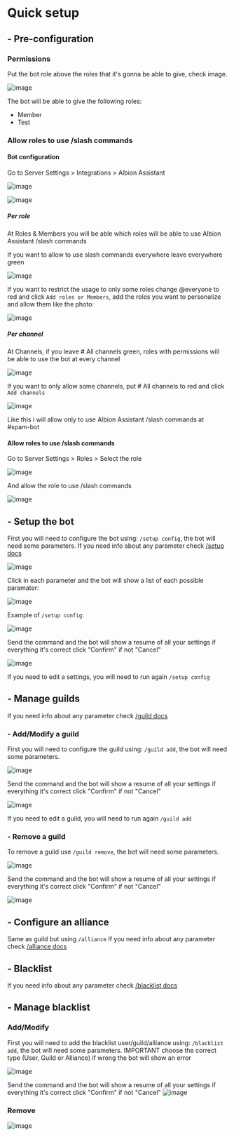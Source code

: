 # Quick setup

## - Pre-configuration

### Permissions

Put the bot role above the roles that it's gonna be able to give, check image.

![image](https://user-images.githubusercontent.com/4247187/181045362-c5ccb68e-bd9f-4d93-bb92-5d743750376a.png)

The bot will be able to give the following roles:
 - Member
 - Test

### Allow roles to use /slash commands

#### Bot configuration
Go to Server Settings > Integrations > Albion Assistant

![image](https://user-images.githubusercontent.com/4247187/181276275-6ba7837b-9fc0-4e08-b23f-2e7715b35cff.png)

![image](https://user-images.githubusercontent.com/4247187/181276405-63950209-fbd5-4f28-ba0c-91b344bd8bbe.png)

##### Per role
At Roles & Members you will be able which roles will be able to use Albion Assistant /slash commands

If you want to allow to use slash commands everywhere leave everywhere green

![image](https://user-images.githubusercontent.com/4247187/181276950-a6d8ab0a-6503-46c6-a198-e42c76bc4447.png)

If you want to restrict the usage to only some roles change @everyone to red and click `Add roles or Members`, add the roles you want to personalize and allow them like the photo:

![image](https://user-images.githubusercontent.com/4247187/181277247-9db3c0dc-893b-436d-9a5e-bccbdf7a6e50.png)

##### Per channel

At Channels, if you leave # All channels green, roles with permissions will be able to use the bot at every channel

![image](https://user-images.githubusercontent.com/4247187/181277603-2fe55463-5abb-42db-b59a-6d5f47ca1de8.png)

If you want to only allow some channels, put # All channels to red and click `Add channels`

![image](https://user-images.githubusercontent.com/4247187/181277773-e2550041-2fbf-409d-b429-78b4e94f8483.png)

Like this i will allow only to use Albion Assistant /slash commands at #spam-bot

#### Allow roles to use /slash commands

Go to Server Settings > Roles > Select the role

![image](https://user-images.githubusercontent.com/4247187/181276275-6ba7837b-9fc0-4e08-b23f-2e7715b35cff.png)

And allow the role to use /slash commands

![image](https://user-images.githubusercontent.com/4247187/181278372-327f27d4-f680-49fa-a214-e76b81f59089.png)

## - Setup the bot

First you will need to configure the bot using: `/setup config`, the bot will need some parameters.
If you need info about any parameter check [/setup docs](/docs/setup/index.md)

![image](https://user-images.githubusercontent.com/4247187/180800612-4bc50cbf-aa15-41d2-afd4-f95e3892172c.png)

Click in each parameter and the bot will show a list of each possible paramater:

![image](https://user-images.githubusercontent.com/4247187/180801330-08a451c2-5e33-4c66-90ce-e22644d3cd9b.png)


Example of `/setup config`:

![image](https://user-images.githubusercontent.com/4247187/180801036-3de048f4-2b71-4802-a290-abe2c1295051.png)

Send the command and the bot will show a resume of all your settings if everything it's correct click "Confirm" if not "Cancel"

![image](https://user-images.githubusercontent.com/4247187/180801760-7cc1c824-0245-4a3c-98bb-688928dc2082.png)

If you need to edit a settings, you will need to run again `/setup config`

## - Manage guilds

If you need info about any parameter check [/guild docs](/docs/guild/index.md)

### - Add/Modify a guild

First you will need to configure the guild using: `/guild add`, the bot will need some parameters.

![image](https://user-images.githubusercontent.com/4247187/180802319-a0769c2a-c697-4959-8860-0c9488a228d9.png)

Send the command and the bot will show a resume of all your settings if everything it's correct click "Confirm" if not "Cancel"

![image](https://user-images.githubusercontent.com/4247187/180802496-86eeccc9-581c-4f94-87c7-9d5b36986c62.png)

If you need to edit a guild, you will need to run again `/guild add`

### - Remove a guild

To remove a guild use `/guild remove`, the bot will need some parameters.

![image](https://user-images.githubusercontent.com/4247187/180802858-3ea86815-fa89-40df-9bda-09c9b521c8d4.png)

Send the command and the bot will show a resume of all your settings if everything it's correct click "Confirm" if not "Cancel"

![image](https://user-images.githubusercontent.com/4247187/180802961-6e7490ef-26e7-4d63-8730-96a329a086e5.png)


## - Configure an alliance

Same as guild but using `/alliance`
If you need info about any parameter check [/alliance docs](/docs/alliance/index.md)

## - Blacklist

If you need info about any parameter check [/blacklist docs](/docs/blacklist/index.md)

## - Manage blacklist

### Add/Modify

First you will need to add the blacklist user/guild/alliance using: `/blacklist add`, the bot will need some parameters.
IMPORTANT choose the correct type (User, Guild or Alliance) if wrong the bot will show an error

![image](https://user-images.githubusercontent.com/4247187/180803539-b9b10f82-e186-4867-8352-bdd1ffd14dbb.png)

Send the command and the bot will show a resume of all your settings if everything it's correct click "Confirm" if not "Cancel"
![image](https://user-images.githubusercontent.com/4247187/180803863-c5c7c051-4e06-4181-92be-589df3290c5f.png)


### Remove

![image](https://user-images.githubusercontent.com/4247187/180803921-9d0d07ab-3320-4abe-b320-20595a96b747.png)
